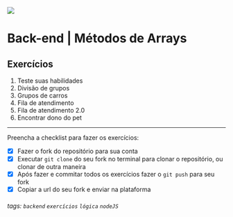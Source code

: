 ![](https://i.imgur.com/xG74tOh.png)

# Back-end | Métodos de Arrays

## Exercícios

1. Teste suas habilidades
2. Divisão de grupos
3. Grupos de carros
4. Fila de atendimento
5. Fila de atendimento 2.0
6. Encontrar dono do pet

---

Preencha a checklist para fazer os exercícios:

- [x] Fazer o fork do repositório para sua conta
- [x] Executar `git clone` do seu fork no terminal para clonar o repositório, ou clonar de outra maneira
- [x] Após fazer e commitar todos os exercícios fazer o `git push` para seu fork
- [x] Copiar a url do seu fork e enviar na plataforma

###### tags: `backend` `exercícios` `lógica` `nodeJS`
